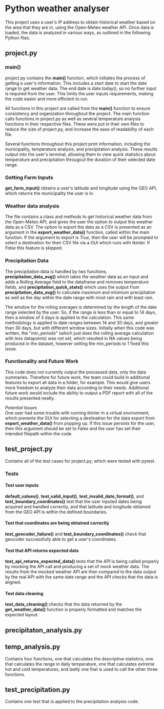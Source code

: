 # Python weather analyser
This project uses a user's IP address to obtain historical weather based on the area that they are in, using the Open-Meteo weather API. 
Once data is loaded, the data is analyzed in various ways, as outlined in the following Python files. 

## project.py
### main()
project.py contains the **main()** function, which initiates the process of getting a user's information. This includes a start date to start the date range to get weather data. The end date is date.today(), so no further input is required from the user. This limits the user inputs requirements, making the code easier and more efficient to run.  

All functions in this project are called from the **main()** function to ensure consistency and organization throughout the project. The main function calls functions in project.py as well as several temperature analysis functions in their respective files. These were put in their own files to reduce the size of project.py, and increase the ease of readability of each file.  

Several functions throughout this project print information, including the municipality, temperature analysis, and precipitation analysis. These results output into the user's terminal, allowing them to view quick statistics about temperature and precipitation througout the duration of their selected date range. 

### Getting Farm Inputs
**get_farm_input()** obtains a user's latitude and longitude using the GEO API, which returns the municipality the user is in.

### Weather data analysis
The file contains a class and methods to get historical weather data from the Open-Meteo API, and gives the user the option to output this weather data as a CSV. The option to export the data as a CSV is presented as an argument in the **export_weather_data()** function, called within the main function. If the argument to export is *True*, then the user will be prompted to select a destination for their CSV file via a GUI which runs with tkinter. If *False* this feature is skipped. 

### Precipitation Data
The precipitation data is handled by two functions, **precipitation_data_avg()** which takes the weather data as an input and adds a Rolling Average field to the dataframe and removes temperature fields, and **precipitation_quick_stats()** which uses the output from **precipitation_data_avg()** to calculate maximum and minimum precipitation as well as the day within the date range with most rain and with least rain.  

The window for the rolling averages is determined by the length of the date range selected by the user. So, if the range is less than or equal to 14 days, then a window of 3 days is applied to the calculation. This same methodology is applied to date ranges between 14 and 30 days, and greater than 30 days, but with different window sizes. Initially when this code was written, the "min_periods" (which just does the rolling average calculation with less datapoints) was not set, which resulted in NA values being produced in the dataset, however setting the min_periods to 1 fixed this issue.

### Functionality and Future Work
This code does not currently output the processed data, only the data summaries. Therefore for future work, the team could build in additional features to export all data in a folder, for example. This would give users more freedom to analyze their data according to their needs. Additional future work would include the ability to output a PDF report with all of the results presented neatly.  

*Potential Issues*  
One user had some trouble with running tkinter in a virtual environment, which prevents the GUI for selecting a destination for the data export from **export_weather_data()** from popping up. If this issue persists for the user, then this argument should be set to *False* and the user has set their intended filepath within the code. 

## test_project.py
Contains all of the test cases for project.py, which were tested with pytest.

### Tests
#### Test user inputs
**default_values()**, **test_valid_input()**, **test_invalid_date_format()**, and **test_boundary_coordinates()** test that the user inputed dates being acquired and handled correctly, and that latitude and longitude obtained from the GEO API is within the defined boundaries.

#### Test that coordinates are being obtained correctly
**test_geocoder_failure()** and **test_boundary_coordinates()** check that geocoder successfully able to get a user's coordinates. 

#### Test that API returns expected data
**test_api_returns_expected_data()** tests that the API is being called properly by mocking the API call and producing a set of mock weather data. The results from the mocked weather API are then compared to the data output by the real API with the same date range and the API checks that the data is aligned.

#### Test data cleaning
**test_data_cleaning()** checks that the data returned by the **get_weather_data()** function is properly formatted and matches the expected layout. 

## precipitaton_analysis.py

## temp_analysis.py
Contains four functions, one that calculates the descriptive statistics, one that calculates the range in daily temperature, one that calculates extreme hot and cold temperatures, and lastly one that is used to call the other three functions.

## test_precipitation.py
Contains one test that is applied to the precipitation analysis code. 





